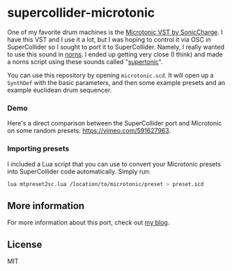 # supercollider-microtonic

One of my favorite drum machines is the [Microtonic VST by SonicCharge](https://soniccharge.Com/microtonic). I have this VST and I use it a lot, but I was hoping to control it via OSC in SuperCollider so I sought to port it to SuperCollider. Namely, I really wanted to use this sound in [norns](https://monome.org). I ended up getting very close (I think) and made a norns script using these sounds called "[supertonic](https://schollz.com/blog/supertonic/)".

You can use this repository by opening `microtonic.scd`. It will open up a `SynthDef` with the basic parameters, and then some example presets and an example euclidean drum sequencer.

### Demo

Here's a direct comparison between the SuperCollider port and Microtonic on some random presets: https://vimeo.com/591627963.


### Importing presets

I included a Lua script that you can use to convert your Microtonic presets into SuperCollider code automatically. Simply run:

```bash
lua mtpreset2sc.lua /location/to/microtonic/preset > preset.scd
```

## More information


For more information about this port, check out [my blog](https://schollz.com/blog/microtonic).

## License

MIT